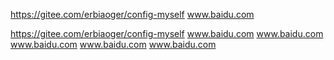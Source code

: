 https://gitee.com/erbiaoger/config-myself
www.baidu.com

https://gitee.com/erbiaoger/config-myself
www.baidu.com
www.baidu.com
www.baidu.com
www.baidu.com
www.baidu.com

